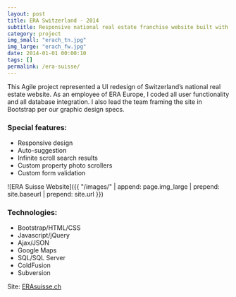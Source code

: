 ```yaml
---
layout: post
title: ERA Switzerland - 2014
subtitle: Responsive national real estate franchise website built with Bootstrap
category: project
img_small: "erach_tn.jpg"
img_large: "erach_fw.jpg"
date: 2014-01-01 00:00:10
tags: []
permalink: /era-suisse/
---
```

This Agile project represented a UI redesign of Switzerland’s national real estate website.  As an employee of ERA Europe, I coded all user functionality and all database integration. I also lead the team framing the site in Bootstrap per our graphic design specs.

### Special features:
* Responsive design
* Auto-suggestion
* Infinite scroll search results
* Custom property photo scrollers  
* Custom form validation

![ERA Suisse Website]({{ "/images/" | append: page.img_large | prepend: site.baseurl | prepend: site.url  }})

### Technologies:
* Bootstrap/HTML/CSS
* Javascript/jQuery
* Ajax/JSON
* Google Maps
* SQL/SQL Server  
* ColdFusion
* Subversion

Site: [ERAsuisse.ch](http://erasuisse.ch)
